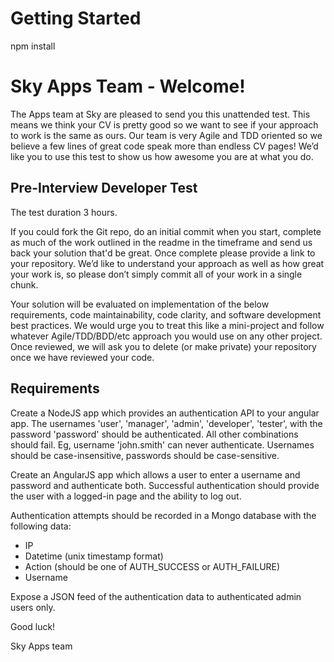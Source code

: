 # Getting Started

npm install

# Sky Apps Team - Welcome!
The Apps team at Sky are pleased to send you this unattended test. This means we think your CV is pretty good so we want to see if your approach to work is the same as ours. Our team is very Agile and TDD oriented so we believe a few lines of great code speak more than endless CV pages! We’d like you to use this test to show us how awesome you are at what you do.

## Pre-Interview Developer Test

The test duration 3 hours.

If you could fork the Git repo, do an initial commit when you start, complete as much of the work outlined in the readme in the timeframe and send us back your solution that'd be great. Once complete please provide a link to your repository. We’d like to understand your approach as well as how great your work is, so please don’t simply commit all of your work in a single chunk.

Your solution will be evaluated on implementation of the below requirements, code maintainability, code clarity, and software development best practices. We would urge you to treat this like a mini-project and follow whatever Agile/TDD/BDD/etc approach you would use on any other project. Once reviewed, we will ask you to delete (or make private) your repository once we have reviewed your code.

## Requirements

Create a NodeJS app which provides an authentication API to your angular app. The usernames 'user', 'manager', 'admin', 'developer', 'tester', with the password 'password' should be authenticated. All other combinations should fail. Eg, username 'john.smith' can never authenticate. Usernames should be case-insensitive, passwords should be case-sensitive.

Create an AngularJS app which allows a user to enter a username and password and authenticate both. Successful authentication should provide the user with a logged-in page and the ability to log out.

Authentication attempts should be recorded in a Mongo database with the following data:

  *	IP
  *	Datetime (unix timestamp format)
  *	Action (should be one of AUTH_SUCCESS or AUTH_FAILURE)
  *	Username

Expose a JSON feed of the authentication data to authenticated admin users only.

Good luck!

Sky Apps team
